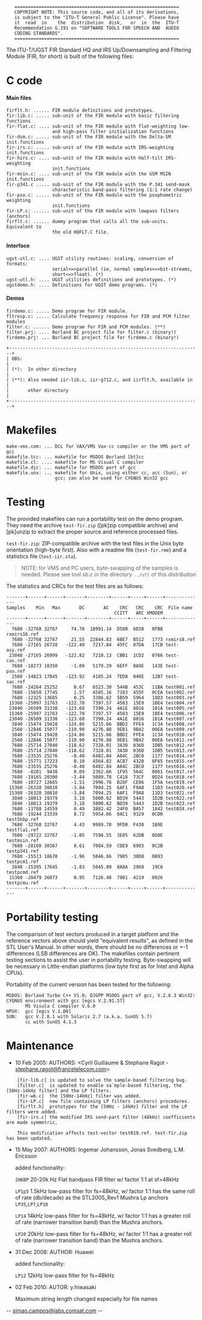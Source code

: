        =============================================================
       COPYRIGHT NOTE: This source code, and all of its derivations,
       is subject to the "ITU-T General Public License". Please have
       it  read  in    the  distribution  disk,   or  in  the  ITU-T
       Recommendation G.191 on "SOFTWARE TOOLS FOR SPEECH AND  AUDIO
       CODING STANDARDS".
       =============================================================


The ITU-T/UGST FIR Standard HQ and IRS Up/Downsampling and Filtering Module
(FIR, for short) is built of the following files:

# C code

#### Main files

    firflt.h: ...... FIR module definitions and prototypes.
    fir-lib.c: ..... sub-unit of the FIR module with basic filtering functions
    fir-flat.c: .... sub-unit of the FIR module with flat-weighting low-
                     and high-pass filter initialization functions
    fir-dsm.c: ..... sub-unit of the FIR module with the Delta-SM init.functions
    fir-irs.c: ..... sub-unit of the FIR module with IRS-weighting init.functions
    fir-hirs.c: .... sub-unit of the FIR module with Half-tilt IRS-weighting
                     init.functions
    fir-msin.c: .... sub-unit of the FIR module with the GSM MSIN init.functions
    fir-p341.c ..... sub-unit of the FIR module with the P.341 send-mask
                     characteristic band-pass filtering (1:1 rate change)
    fir-pso.c: ..... sub-unit of the FIR module with the psophometric weighting
                     init.functions
    fir-LP.c: ...... sub-unit of the FIR module with lowpass filters (anchors)
    firflt.c: ...... dummy program that calls all the sub-units. Equivalent to
                     the old HQFLT.C file.

#### Interface

    ugst-utl.c: .... UGST utility routines: scaling, conversion of formats:
                     serial<=>parallel (ie, normal samples<=>bit-streams,
                     short<=>float). (*)
    ugst-utl.h: .... UGST utilities definitions and prototypes. (*)
    ugstdemo.h: .... Definitions for UGST demo programs. (*)

#### Demos

    firdemo.c: ..... Demo program for FIR module.
    fltresp.c: ..... Calculate frequency response for FIR and PCM filter modules
    filter.c: ...... Demo program for FIR and PCM modules. (**)
    filter.prj: .... Borland BC project file for filter.c (binary!)
    firdemo.prj: ... Borland BC project file for firdemo.c (binary!)

    +-----------------------------------------------------------------------+
    | OBS:                                                                  |
    | (*):  In other directory                                              |
    | (**): Also needed iir-lib.c, iir-g712.c, and iirflt.h, available in   |
    |       other directory                                                 |
    +-----------------------------------------------------------------------+

# Makefiles

    make-vms.com: ... DCL for VAX/VMS Vax-cc compiler or the VMS port of gcc
    makefile.tcc: ... makefile for MSDOS Borland [bt]cc
    makefile.cl: .... makefile for MS Visual C compiler
    makefile.djc: ... makefile for MSDOS port of gcc
    makefile.unx: ... makefile for Unix, using either cc, acc (Sun), or
                      gcc; can also be used for CYGNUS Win32 gcc

# Testing

The provided makefiles can run a portability test on the demo program. They
need the archive `test-fir.zip` ([pk]zip compatible archive) and [pk]unzip to
extract the proper source and reference processed files.

`test-fir.zip`: ZIP-compatible archive with the test files in the Unix
		  byte orientation (high-byte first). Also with a readme
		  file (`test-fir.rme`) and a statistics file (`test-iir.sta`).
		  
> NOTE: for VMS and PC users, byte-swapping of the samples
     is needed. Please see tool sb.c in the directory
             `../utl` of this distribution

The statistics and CRCs for the test files are as follows:

    -------+------+------+-------+--------+------+-----+------+--------------
    Samples    Min   Max       DC       AC    CRC   CRC    CRC  File name
                                            CCITT   ARC XMODEM
    -------+------+------+-------+--------+------+-----+------+--------------
      7680 -32768 32767     74.70  18991.14  D580  6D38   0FB8 rxmirs16.ref
      7680 -32768 32767     21.55  22844.83  6BE7  B512   1773 rxmirs8.ref
      7680 -27165 26728   -122.40   7217.84  45FC  87DA   17CB test-asy.ref
     23040 -27165 26999   -122.82   7218.13  CBB1  1CD2   0766 test-cas.ref
      7680 -18273 18350     -1.09   5179.29  6EFF  0A9E   143E test-pso.ref
      2560 -14823 17045   -123.92   4185.24  7ED8  040E   12B7 test-sac.ref
      7680 -24264 25252      0.67   6523.30  544B  453C   11BA test001.ref
      7680 -15658 17745      1.57   4585.16  7183  455F   0CEA test002.ref
      7680 -12325 13685      0.25   3386.62  5B59  5964   18D3 test003.ref
     15360 -25997 31763   -122.70   7397.57  4583  15E9   1BE4 test004.ref
     23040 -26509 31330   -123.68   7390.24  4A1E  8816   1B1A test005.ref
     15360 -25997 31763   -122.70   7397.57  4583  15E9   1BE4 test006.ref
     23040 -26509 31330   -123.68   7390.24  4A1E  8816   1B1A test007.ref
      3840 -15474 19428   -124.86   5215.66  BBD2  FFE4   1C34 test008.ref
      2560 -12846 15077   -119.90   4276.88  9EB1  9B42   00EA test009.ref
      3840 -15474 19428   -124.86   5215.66  BBD2  FFE4   1C34 test010.ref
      2560 -12846 15077   -119.90   4276.88  9EB1  9B42   00EA test011.ref
      7680 -25714 27040   -118.62   7328.01  3A3D  036D   1DB5 test012.ref
      7680 -25714 27040   -118.62   7328.01  3A3D  036D   1DB5 test013.ref
      7680 -23535 25276     -0.40   6482.84  A84C  2BC0   1177 test014.ref
      7680 -15771 17223      0.10   4564.82  ACB7  4320   0F65 test015.ref
      7680 -23535 25276     -0.40   6482.84  A84C  2BC0   1177 test016.ref
      7680  -8201  9438      0.09   2362.66  1F95  564C   0061 test017.ref
      7680 -19165 20300     -2.44   5089.78  C418  73CF   0D24 test018.ref
      7680 -10727 12665     -1.51   2996.76  B28F  CE06   1F5A test019.ref
     15360 -26320 30810     -3.84   7094.25  6AF1  F9A8   11D3 test020.ref
     15360 -26320 30810     -3.84   7094.25  6AF1  F9A8   11D3 test021.ref
      3840 -18013 19379      3.18   5000.62  BD39  5443   1D2B test022.ref
      3840 -18013 19379      3.18   5000.62  BD39  5443   1D2B test023.ref
      7680 -13788 14559      0.49   3882.42  24F0  BA57   1842 test024.ref
      7680 -19244 23339      8.72   5954.66  0AC1  9329   0CD0 test5kbp.ref
      7680 -32768 32767      4.43   9989.78  9FD0  F430   1B9E testfla1.ref
      7680 -29722 32767     -1.05   7598.55  3E05  62DB   0D8E testmsin.ref
      7680 -28160 30367      8.61   7084.59  CDE9  6903   0C2B testp341.ref
      7680 -15513 18670     -1.96   5046.66  7905  30D0   0B93 testpcm1.ref
      3840 -15395 17645     -1.83   5045.89  8A8A  2968   19C8 testpcmd.ref
     15360 -28479 26073      0.95   7126.48  7981  4219   0926 testpcmu.ref
    -------+------+------+-------+--------+------+-----+------+--------------

# Portability testing

The comparison of test vectors produced in a target platform and the
reference vectors above should yield "equivalent results", as defined
in the STL User's Manual. In other words, there should be no
differences or +-1 differences (LSB differences are OK). The makefiles
contain pertinent testing sections to assist the user in portability
testing.  Byte-swapping will be necessary in Little-endian platforms
(low byte first as for Intel and Alpha CPUs).

Portability of the current version has been tested for the following:

    MSDOS: Borland Turbo C++ V1.0; DJGPP MSDOS port of gcc, V.2.6.3 Win32:
    CYGNUS environment with gcc [egcs V.2.91.57]
           MS Visula C compiler V.6.0
    HPUX:  gcc [egcs V.1.00]
    SUN:   gcc V.2.8.1 with Solaris 2.7 (a.k.a. SunOS 5.7)
           cc with SunOS 4.1.3

# Maintenance

- 10 Feb 2005: AUTHORS: <Cyril Guillaume & Stephane Ragot - stephane.ragot@francetelecom.com>
```
    [fir-lib.c] is updated to solve the sample-based filtering bug.
    [filter.c]  is updated to enable sa`mple-based filtering, the [50Hz-14kHz filter] and the LP filters.
    [fir-wb.c]  the [50Hz-14kHz] filter was added.
    [fir-LP.c]  new file containing LP filters (anchors) procedures.
    [firflt.h]  prototypes for the [50Hz - 14kHz] filter and the LP filters were added.
    [fir-irs.c] the modified IRS send-part filter (48kHz) coefficients are made symmetric.

    This modification affects test-vector test019.ref. test-fir.zip has been updated.
```

- 15 May 2007: AUTHORS: Ingemar Johansson, Jonas Svedberg, L.M. Ericsson

    added functionality:

    `20KBP`   20-20k Hz Flat bandpass FIR filter w/ factor 1:1 at sf=48kHz
    
    `LP1p5`   1.5kHz low-pass filter for fs=48kHz, w/ factor 1:1
            has the same roll of rate (db/decade) as the STL2005_Rev1 Mushra Lp anchors `LP35`,`LP7`,`LP10`
    
    `LP14`    14kHz low-pass filter for fs=48kHz, w/ factor 1:1
            has a greater roll of rate (narrower transition band) than the Mushra anchors.
    
    `LP20`    20kHz low-pass filter for fs=48kHz, w/ factor 1:1
            has a greater roll of rate (narrower transition band) than the Mushra anchors.

- 31 Dec 2008: AUTHOR: Huawei

    added functionality:

    `LP12`    12kHz low-pass filter for fs=48kHz

- 02 Feb 2010: AUTOR: y.hiwasaki

    Maximum string length changed especially for file names

-- <simao.campos@labs.comsat.com> --
